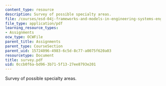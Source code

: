 ```yaml
---
content_type: resource
description: Survey of possible specialty areas.
file: /courses/esd-04j-frameworks-and-models-in-engineering-systems-engineering-system-design-spring-2007/0ccb0f6abd963b715f1327ee8793e201_survey.pdf
file_type: application/pdf
learning_resource_types:
- Assignments
ocw_type: OCWFile
parent_title: Assignments
parent_type: CourseSection
parent_uid: 15724096-4983-6c5d-8c77-a0075f620a03
resourcetype: Document
title: survey.pdf
uid: 0ccb0f6a-bd96-3b71-5f13-27ee8793e201
---
```

Survey of possible specialty areas.


